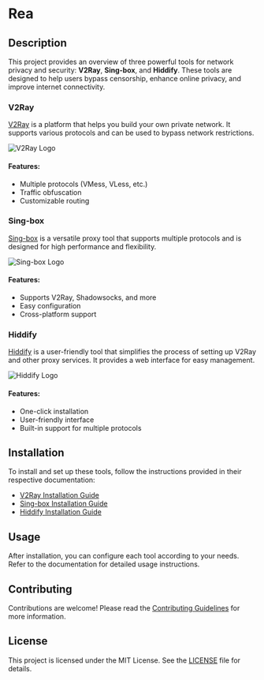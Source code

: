 # Rea

## Description

This project provides an overview of three powerful tools for network privacy and security: **V2Ray**, **Sing-box**, and **Hiddify**. These tools are designed to help users bypass censorship, enhance online privacy, and improve internet connectivity.

### V2Ray

[V2Ray](https://www.v2ray.com/) is a platform that helps you build your own private network. It supports various protocols and can be used to bypass network restrictions.

![V2Ray Logo](https://v2ray.com/img/logo.png)

#### Features:
- Multiple protocols (VMess, VLess, etc.)
- Traffic obfuscation
- Customizable routing

### Sing-box

[Sing-box](https://github.com/SagerNet/Sing-Box) is a versatile proxy tool that supports multiple protocols and is designed for high performance and flexibility.

![Sing-box Logo](https://raw.githubusercontent.com/SagerNet/Sing-Box/main/assets/logo.png)

#### Features:
- Supports V2Ray, Shadowsocks, and more
- Easy configuration
- Cross-platform support

### Hiddify

[Hiddify](https://hiddify.com/) is a user-friendly tool that simplifies the process of setting up V2Ray and other proxy services. It provides a web interface for easy management.

![Hiddify Logo](https://hiddify.com/assets/logo.png)

#### Features:
- One-click installation
- User-friendly interface
- Built-in support for multiple protocols

## Installation

To install and set up these tools, follow the instructions provided in their respective documentation:

- [V2Ray Installation Guide](https://www.v2ray.com/en/installation/)
- [Sing-box Installation Guide](https://github.com/SagerNet/Sing-Box#installation)
- [Hiddify Installation Guide](https://hiddify.com/docs/)

## Usage

After installation, you can configure each tool according to your needs. Refer to the documentation for detailed usage instructions.

## Contributing

Contributions are welcome! Please read the [Contributing Guidelines](CONTRIBUTING.md) for more information.

## License

This project is licensed under the MIT License. See the [LICENSE](LICENSE) file for details.
